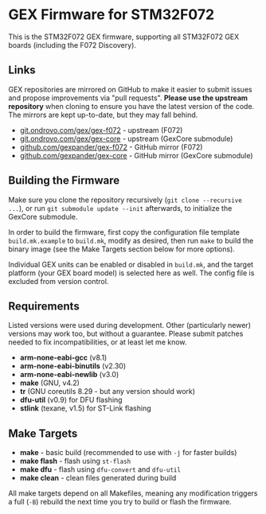 # GEX Firmware for STM32F072

This is the STM32F072 GEX firmware, supporting all STM32F072 GEX boards (including the F072 Discovery).

## Links

GEX repositories are mirrored on GitHub to make it easier to submit issues and propose improvements
via "pull requests". **Please use the upstream repository** when cloning to ensure you have the latest 
version of the code. The mirrors are kept up-to-date, but they may fall behind.

- [git.ondrovo.com/gex/gex-f072](https://git.ondrovo.com/gex/gex-f072) - upstream (F072)
- [git.ondrovo.com/gex/gex-core](https://git.ondrovo.com/gex/gex-f072) - upstream (GexCore submodule)
- [github.com/gexpander/gex-f072](https://github.com/gexpander/gex-f072) - GitHub mirror (F072)
- [github.com/gexpander/gex-core](https://github.com/gexpander/gex-core) - GitHub mirror (GexCore submodule)

## Building the Firmware

Make sure you clone the repository recursively (`git clone --recursive ...`), or run 
`git submodule update --init` afterwards, to initialize the GexCore submodule.

In order to build the firmware, first copy the configuration file template `build.mk.example` to 
`build.mk`, modify as desired, then run `make` to build the binary image (see the Make Targets 
section below for more options). 

Individual GEX units can be enabled or disabled in `build.mk`, and the target platform (your GEX 
board model) is selected here as well. The config file is excluded from version control.

## Requirements

Listed versions were used during development. Other (particularly newer) versions may work too, 
but without a guarantee. Please submit patches needed to fix incompatibilities, or at least let me 
know.

- **arm-none-eabi-gcc** (v8.1)
- **arm-none-eabi-binutils** (v2.30)
- **arm-none-eabi-newlib** (v3.0)
- **make** (GNU, v4.2)
- **tr** (GNU coreutils 8.29 - but any version should work)
- **dfu-util** (v0.9) for DFU flashing
- **stlink** (texane, v1.5) for ST-Link flashing

## Make Targets

- **make** - basic build (recommended to use with `-j` for faster builds)
- **make flash** - flash using `st-flash`
- **make dfu** - flash using `dfu-convert` and `dfu-util`
- **make clean** - clean files generated during build

All make targets depend on all Makefiles, meaning any modification triggers a full (`-B`) 
rebuild the next time you try to build or flash the firmware.
